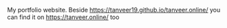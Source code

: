 My portfolio website.
Beside https://tanveer19.github.io/tanveer.online/ you can find it on https://tanveer.online/ too
